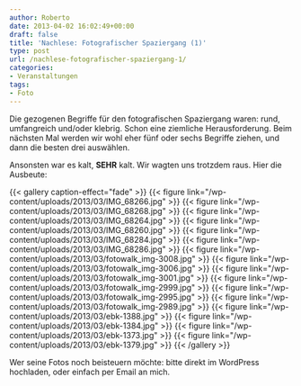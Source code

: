 ```yaml
---
author: Roberto
date: 2013-04-02 16:02:49+00:00
draft: false
title: 'Nachlese: Fotografischer Spaziergang (1)'
type: post
url: /nachlese-fotografischer-spaziergang-1/
categories:
- Veranstaltungen
tags:
- Foto
---
```


Die gezogenen Begriffe für den fotografischen Spaziergang waren: rund, umfangreich und/oder klebrig.<!-- more --> Schon eine ziemliche Herausforderung. Beim nächsten Mal werden wir wohl eher fünf oder sechs Begriffe ziehen, und dann die besten drei auswählen.

Ansonsten war es kalt, **SEHR** kalt. Wir wagten uns trotzdem raus. Hier die Ausbeute:


{{< gallery caption-effect="fade" >}}
  {{< figure link="/wp-content/uploads/2013/03/IMG_68266.jpg" >}}
{{< figure link="/wp-content/uploads/2013/03/IMG_68268.jpg" >}}
{{< figure link="/wp-content/uploads/2013/03/IMG_68264.jpg" >}}
{{< figure link="/wp-content/uploads/2013/03/IMG_68260.jpg" >}}
{{< figure link="/wp-content/uploads/2013/03/IMG_68284.jpg" >}}
{{< figure link="/wp-content/uploads/2013/03/IMG_68286.jpg" >}}
{{< figure link="/wp-content/uploads/2013/03/fotowalk_img-3008.jpg" >}}
{{< figure link="/wp-content/uploads/2013/03/fotowalk_img-3006.jpg" >}}
{{< figure link="/wp-content/uploads/2013/03/fotowalk_img-3001.jpg" >}}
{{< figure link="/wp-content/uploads/2013/03/fotowalk_img-2999.jpg" >}}
{{< figure link="/wp-content/uploads/2013/03/fotowalk_img-2995.jpg" >}}
{{< figure link="/wp-content/uploads/2013/03/fotowalk_img-2989.jpg" >}}
{{< figure link="/wp-content/uploads/2013/03/ebk-1388.jpg" >}}
{{< figure link="/wp-content/uploads/2013/03/ebk-1384.jpg" >}}
{{< figure link="/wp-content/uploads/2013/03/ebk-1373.jpg" >}}
{{< figure link="/wp-content/uploads/2013/03/ebk-1379.jpg" >}}
{{< /gallery >}}

Wer seine Fotos noch beisteuern möchte: bitte direkt im WordPress hochladen, oder einfach per Email an mich.

